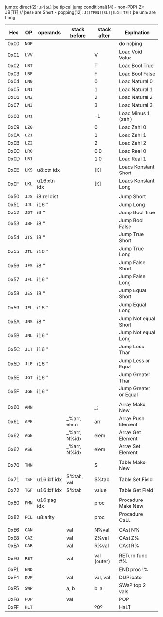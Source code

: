 
jumps:
    direct(2): `JP[SL]` þe tipical jump 
    conditional(14)
        - non-POP( 2): JB[TF] // þese are Short
        - popping(12): `J([TFEN][SL]|[LG][TE])` þe unm are Long

| Hex  | OP    | operands     | stack before | stack after | Explnation             |
|------|-------|--------------|--------------|-------------|------------------------|
| 0x00 | `NOP` |              |              |             | do noþing              |
| 0x01 | `LVV` |              |              | V           | Load Void Value        |
| 0x02 | `LBT` |              |              | T           | Load Bool True         |
| 0x03 | `LBF` |              |              | F           | Load Bool False        |
| 0x04 | `LN0` |              |              | 0           | Load Natural 0         |
| 0x05 | `LN1` |              |              | 1           | Load Natural 1         |
| 0x06 | `LN2` |              |              | 2           | Load Natural 2         |
| 0x07 | `LN3` |              |              | 3           | Load Natural 3         |
| 0x08 | `LM1` |              |              | -1          | Load Minus 1 (zahl)    |
| 0x09 | `LZ0` |              |              | 0           | Load Zahl 0            |
| 0x0A | `LZ1` |              |              | 1           | Load Zahl 1            |
| 0x0B | `LZ2` |              |              | 2           | Load Zahl 2            |
| 0x0C | `LR0` |              |              | 0.0         | Load Real 0            |
| 0x0D | `LR1` |              |              | 1.0         | Load Real 1            |
| 0x0E | `LKS` | u8:ctn idx   |              | [K]         | Loads Konstant Short   |
| 0x0F | `LKL` | u16:ctn idx  |              | [K]         | Loads Konstant Long    |
|      |       |              |              |             |                        |
| 0x50 | `JJS` | i8:rel dist  |              |             | Jump Short             |
| 0x51 | `JJL` | i16 "        |              |             | Jump Long              |
| 0x52 | `JBT` | i8  "        |              |             | Jump Bool True         |
| 0x53 | `JBF` | i8  "        |              |             | Jump Bool False        |
| 0x54 | `JTS` | i8  "        |              |             | Jump True Short        |
| 0x55 | `JTL` | i16 "        |              |             | Jump True Long         |
| 0x56 | `JFS` | i8  "        |              |             | Jump False Short       |
| 0x57 | `JFL` | i16 "        |              |             | Jump False Long        |
| 0x58 | `JES` | i8  "        |              |             | Jump Equal Short       |
| 0x59 | `JEL` | i16 "        |              |             | Jump Equal Long        |
| 0x5A | `JNS` | i8  "        |              |             | Jump Not equal Short   |
| 0x5B | `JNL` | i16 "        |              |             | Jump Not equal Long    |
| 0x5C | `JLT` | i16 "        |              |             | Jump Less Than         |
| 0x5D | `JLE` | i16 "        |              |             | Jump Less or Equal     |
| 0x5E | `JGT` | i16 "        |              |             | Jump Greater Than      |
| 0x5F | `JGE` | i16 "        |              |             | Jump Greater or Equal  |
|      |       |              |              |             |                        |
| 0x60 | `AMN` |              |              | _;          | Array Make New         |
| 0x61 | `APE` |              | _%arr, elem  | arr         | Array Push Element     |
| 0x62 | `AGE` |              | _%arr, N%idx | elem        | Array Get Element      |
| 0x62 | `ASE` |              | _%arr, N%idx | elem        | Array Set Element      |
|      |       |              |              |             |                        |
| 0x70 | `TMN` |              |              | $;          | Table Make New         |
| 0x71 | `TSF` | u16:idf idx  | $%tab, val   | $%tab       | Table Set Field        |
| 0x72 | `TGF` | u16:idf idx  | $%tab        | value       | Table Get Field        |
|      |       |              |              |             |                        |
| 0x80 | `PMN` | u16:pag idx  |              | proc        | Procedure Make New     |
| 0x82 | `PCL` | u8:arity     |              | proc        | Procedure CaLL         |
|      |       |              |              |             |                        |
| 0xE6 | `CAN` |              | val          | N%val       | CAst N%                |
| 0xE8 | `CAZ` |              | val          | Z%val       | CAst Z%                |
| 0xEA | `CAR` |              | val          | R%val       | CAst R%                |
|      |       |              |              |             |                        |
| 0xF0 | `RET` |              | val          | val (outer) | RETurn func #%         |
| 0xF1 | `END` |              |              |             | END proc !%            |
| 0xF4 | `DUP` |              | val          | val, val    | DUPlicate              |
| 0xF5 | `SWP` |              | a, b         | b, a        | SWaP top 2 vals        |
| 0xF8 | `POP` |              | val          |             | POP                    |
| 0xFF | `HLT` |              |              | ºOº         | HaLT                   |
